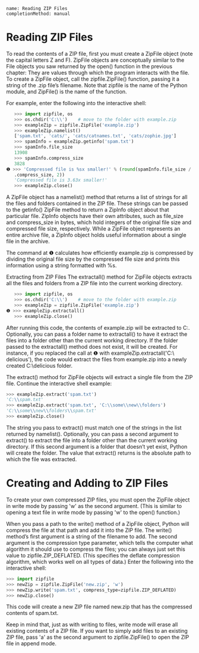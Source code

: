 ```ngMeta
name: Reading ZIP Files
completionMethod: manual
```
# Reading ZIP Files
To read the contents of a ZIP file, first you must create a ZipFile object (note the capital letters Z and F). ZipFile objects are conceptually similar to the File objects you saw returned by the open() function in the previous chapter: They are values through which the program interacts with the file. To create a ZipFile object, call the zipfile.ZipFile() function, passing it a string of the .zip file’s filename. Note that zipfile is the name of the Python module, and ZipFile() is the name of the function.

For example, enter the following into the interactive shell:

```python
   >>> import zipfile, os
   >>> os.chdir('C:\\')    # move to the folder with example.zip
   >>> exampleZip = zipfile.ZipFile('example.zip')
   >>> exampleZip.namelist()
   ['spam.txt', 'cats/', 'cats/catnames.txt', 'cats/zophie.jpg']
   >>> spamInfo = exampleZip.getinfo('spam.txt')
   >>> spamInfo.file_size
   13908
   >>> spamInfo.compress_size
   3828
❶ >>> 'Compressed file is %sx smaller!' % (round(spamInfo.file_size / spamInfo
   .compress_size, 2))
   'Compressed file is 3.63x smaller!'
   >>> exampleZip.close()
```
A ZipFile object has a namelist() method that returns a list of strings for all the files and folders contained in the ZIP file. These strings can be passed to the getinfo() ZipFile method to return a ZipInfo object about that particular file. ZipInfo objects have their own attributes, such as file_size and compress_size in bytes, which hold integers of the original file size and compressed file size, respectively. While a ZipFile object represents an entire archive file, a ZipInfo object holds useful information about a single file in the archive.

The command at ❶ calculates how efficiently example.zip is compressed by dividing the original file size by the compressed file size and prints this information using a string formatted with %s.

Extracting from ZIP Files
The extractall() method for ZipFile objects extracts all the files and folders from a ZIP file into the current working directory.

```python
   >>> import zipfile, os
   >>> os.chdir('C:\\')    # move to the folder with example.zip
   >>> exampleZip = zipfile.ZipFile('example.zip')
❶ >>> exampleZip.extractall()
   >>> exampleZip.close()
```
After running this code, the contents of example.zip will be extracted to C:\. Optionally, you can pass a folder name to extractall() to have it extract the files into a folder other than the current working directory. If the folder passed to the extractall() method does not exist, it will be created. For instance, if you replaced the call at ❶ with exampleZip.extractall('C:\\ delicious'), the code would extract the files from example.zip into a newly created C:\delicious folder.

The extract() method for ZipFile objects will extract a single file from the ZIP file. Continue the interactive shell example:

```python
>>> exampleZip.extract('spam.txt')
'C:\\spam.txt'
>>> exampleZip.extract('spam.txt', 'C:\\some\\new\\folders')
'C:\\some\\new\\folders\\spam.txt'
>>> exampleZip.close()
```
The string you pass to extract() must match one of the strings in the list returned by namelist(). Optionally, you can pass a second argument to extract() to extract the file into a folder other than the current working directory. If this second argument is a folder that doesn’t yet exist, Python will create the folder. The value that extract() returns is the absolute path to which the file was extracted.

# Creating and Adding to ZIP Files
To create your own compressed ZIP files, you must open the ZipFile object in write mode by passing 'w' as the second argument. (This is similar to opening a text file in write mode by passing 'w' to the open() function.)

When you pass a path to the write() method of a ZipFile object, Python will compress the file at that path and add it into the ZIP file. The write() method’s first argument is a string of the filename to add. The second argument is the compression type parameter, which tells the computer what algorithm it should use to compress the files; you can always just set this value to zipfile.ZIP_DEFLATED. (This specifies the deflate compression algorithm, which works well on all types of data.) Enter the following into the interactive shell:

```python
>>> import zipfile
>>> newZip = zipfile.ZipFile('new.zip', 'w')
>>> newZip.write('spam.txt', compress_type=zipfile.ZIP_DEFLATED)
>>> newZip.close()
```
This code will create a new ZIP file named new.zip that has the compressed contents of spam.txt.

Keep in mind that, just as with writing to files, write mode will erase all existing contents of a ZIP file. If you want to simply add files to an existing ZIP file, pass 'a' as the second argument to zipfile.ZipFile() to open the ZIP file in append mode.